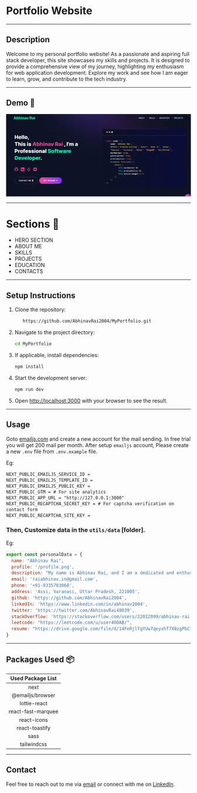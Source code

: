 # Portfolio Website
---

## Description

Welcome to my personal portfolio website! As a passionate and aspiring full stack developer, this site showcases my skills and projects. It is designed to provide a comprehensive view of my journey, highlighting my enthusiasm for web application development. Explore my work and see how I am eager to learn, grow, and contribute to the tech industry.

---
## Demo :movie_camera:

![](./public/image/screen.png)

---

# Sections :bookmark:

- HERO SECTION
- ABOUT ME
- SKILLS
- PROJECTS
- EDUCATION
- CONTACTS

---

## Setup Instructions

1. Clone the repository:
    ```bash
       https://github.com/AbhinavRai2004/MyPortfolio.git
    ```
2. Navigate to the project directory:
    ```bash
    cd MyPortfolio
    ```
3. If applicable, install dependencies:
    ```bash
    npm install
    ```
4. Start the development server:
    ```bash
    npm run dev
    ```
5. Open [http://localhost:3000](http://localhost:3000) with your browser to see the result.

---
## Usage

Goto [emailjs.com](https://www.emailjs.com/) and create a new account for the mail sending. In free trial you will get 200 mail per month. After setup `emailjs` account, Please create a new `.env` file from `.env.example` file.

Eg:

```env
NEXT_PUBLIC_EMAILJS_SERVICE_ID =
NEXT_PUBLIC_EMAILJS_TEMPLATE_ID =
NEXT_PUBLIC_EMAILJS_PUBLIC_KEY =
NEXT_PUBLIC_GTM = # For site analytics
NEXT_PUBLIC_APP_URL = "http://127.0.0.1:3000"
NEXT_PUBLIC_RECAPTCHA_SECRET_KEY = # For captcha verification on contact form
NEXT_PUBLIC_RECAPTCHA_SITE_KEY =
```

### Then, Customize data in the `utils/data` [folder].

Eg:

```javascript
export const personalData = {
  name: "Abhinav Rai",
  profile: '/profile.png',
  description: "My name is Abhinav Rai, and I am a dedicated and enthusiastic programmer. I am a quick learner with a strong self-learning attitude, always eager to explore and master new technologies. I have a passion for problem-solving and a deep interest in all aspects of web application development. My core skill lies in ReactJs, NodeJs, JavaScript, and I enjoy leveraging it to create open and accessible web solutions. I am open to any job opportunities that align with my skills and interests.",
  email: 'raiabhinav.in@gmail.com',
  phone: '+91-9335783068',
  address: 'Assi, Varanasi, Uttar Pradesh, 221005',
  github: 'https://github.com/AbhinavRai2004',
  linkedIn: 'https://www.linkedin.com/in/abhinav2004',
  twitter: 'https://twitter.com/AbhinavRai48039',
  stackOverflow: 'https://stackoverflow.com/users/22012099/abhinav-rai',
  leetcode: "https://leetcode.com/u/user400AB/",
  resume: "https://drive.google.com/file/d/14FeRjlTgYUw7qeyxhf7X8zgPbC1Tf-Uz/view?usp=drive_link"
}
```
---


## Packages Used :package:

| Used Package List  |
| :----------------: |
|        next        |
|  @emailjs/browser  |
|    lottie-react    |
| react-fast-marquee |
|    react-icons     |
|   react-toastify   |
|        sass        |
|    tailwindcss     |

---
## Contact

Feel free to reach out to me via [email](mailto:raiabhinav.in@example.com) or connect with me on [LinkedIn](https://www.linkedin.com/in/abhinav2004).

